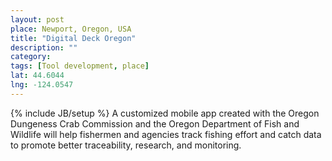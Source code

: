 ```yaml
---
layout: post
place: Newport, Oregon, USA
title: "Digital Deck Oregon"
description: ""
category: 
tags: [Tool development, place]
lat: 44.6044
lng: -124.0547
---
```

{% include JB/setup %}
A customized mobile app created with the Oregon Dungeness Crab Commission and the Oregon Department of Fish and Wildlife will help fishermen and agencies track fishing effort and catch data to promote better traceability, research, and monitoring.